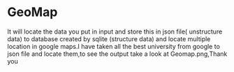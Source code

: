 # GeoMap
It will locate the data you put in input and store this in json file( unstructure data) to database created by sqlite (structure data) and locate multiple location in google maps.I have taken all the best university from google to json file and locate them,to see the output take a look at Geomap.png,Thank you
